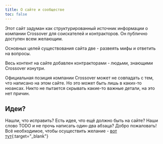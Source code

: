 ```yaml
---
title: О сайте и сообществе
toc: false
---
```

Этот сайт задуман как структурированный источник информации о компании Crossover для соискателей и контракторов. 
Он публично доступен всем желающим.

Основных целей существования сайта две - развеять мифы и ответить на вопросы.

Весь контент на сайте добавлен контракторами - людьми, знающими Crossover изнутри.

Официальная позиция компании Crossover может не совпадать с тем, что написано на этом сайте. 
Но это может быть лишь в каких-то нюансах. 
Никто не пытается скрывать какие-то важные детали, на это нет причин.

## Идеи?

Нашли, что исправить? 
Есть идея, что ещё должно быть на сайте? 
Наши слово TODO и не прочь написать один-два абзаца? 
Добро пожаловать! 
Всё необходимое, чтобы осуществить желание - [вот тут](https://github.com/xo-russian-community/xo-russian-community.github.io/blob/master/.github/CONTRIBUTING.md){:target="_blank"}
